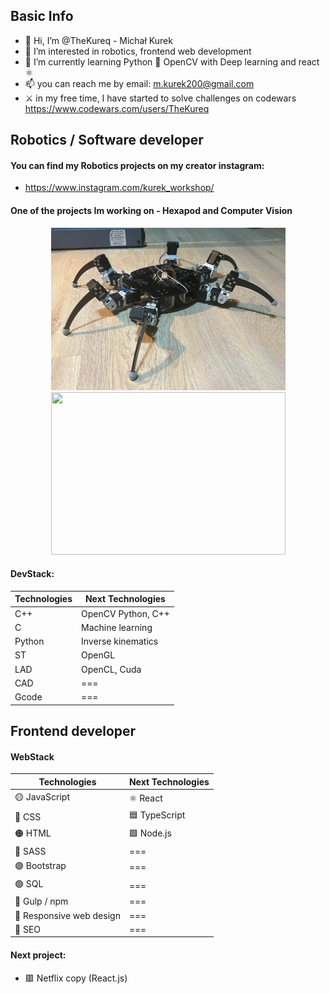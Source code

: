 ## Basic Info

- 👋 Hi, I’m @TheKureq - Michał Kurek
- 👀 I’m interested in robotics, frontend web development
- 🌱 I’m currently learning Python 🐍 OpenCV with Deep learning and react ⚛
- 📫 you can reach me by email: m.kurek200@gmail.com
- ⚔  in my free time, I have started to solve challenges on codewars https://www.codewars.com/users/TheKureq


## Robotics / Software developer

#### You can find my Robotics projects on my creator instagram:
- https://www.instagram.com/kurek_workshop/

#### One of the projects Im working on - Hexapod and Computer Vision
<p align='center'>
<img src="./Robot_3.png" width="375" height="260" />
<img src="./Project_cv.gif" width="375" height="260" />
</p>


#### DevStack:
| Technologies | Next Technologies |
| ------ | ------ |
| C++ | OpenCV Python, C++ |
| C | Machine learning |
| Python | Inverse kinematics |
| ST | OpenGL |
| LAD | OpenCL, Cuda |
| CAD | === |
| Gcode | === |


## Frontend developer

#### WebStack

| Technologies | Next Technologies |
| ------ | ------ |
| 🟡 JavaScript | ⚛ React |
| 🔵 CSS | 🟦 TypeScript |
| 🟠 HTML | 🟩 Node.js |
| 🔴 SASS | === |
| 🟣 Bootstrap | === |
| 🟢 SQL | === |
| 🥤  Gulp / npm | === |
| 📱   Responsive web design | === |
| 📢 SEO | === |


#### Next project:
- 🟥 Netflix copy (React.js)




<!---
TheKureq/TheKureq is a ✨ special ✨ repository because its `README.md` (this file) appears on your GitHub profile.
You can click the Preview link to take a look at your changes.
--->
